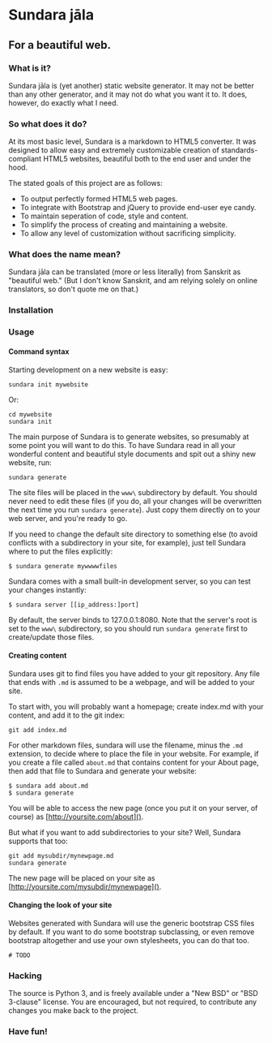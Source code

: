 ﻿# Sundara jāla
## For a beautiful web.

### What is it?
Sundara jāla is (yet another) static website generator. It may not be
better than any other generator, and it may not do what you want it to.
It does, however, do exactly what I need.

### So what does it do?
At its most basic level, Sundara is a markdown to HTML5 converter. It
was designed to allow easy and extremely customizable creation of
standards-compliant HTML5 websites, beautiful both to the end user and
under the hood.

The stated goals of this project are as follows:

* To output perfectly formed HTML5 web pages.
* To integrate with Bootstrap and jQuery to provide end-user eye candy.
* To maintain seperation of code, style and content.
* To simplify the process of creating and maintaining a website.
* To allow any level of customization without sacrificing simplicity.

### What does the name mean?
Sundara jāla can be translated (more or less literally) from Sanskrit as
"beautiful web." (But I don't know Sanskrit, and am relying solely on
online translators, so don't quote me on that.)

### Installation



### Usage

#### Command syntax

Starting development on a new website is easy:

    sundara init mywebsite

Or:

    cd mywebsite
    sundara init

The main purpose of Sundara is to generate websites, so presumably
at some point you will want to do this. To have Sundara read in all
your wonderful content and beautiful style documents and spit out
a shiny new website, run:

    sundara generate

The site files will be placed in the `www\` subdirectory by default.
You should never need to edit these files (if you do, all your
changes will be overwritten the next time you run `sundara generate`).
Just copy them directly on to your web server, and you're ready to go.

If you need to change the default site directory to something else (to
avoid conflicts with a subdirectory in your site, for example), just
tell Sundara where to put the files explicitly:

    $ sundara generate mywwwwfiles

Sundara comes with a small built-in development server, so you can test
your changes instantly:

    $ sundara server [[ip_address:]port]

By default, the server binds to 127.0.0.1:8080. Note that the
server's root is set to the `www\` subdirectory, so you should
run `sundara generate` first to create/update those files.

#### Creating content

Sundara uses git to find files you have added to your git repository.
Any file that ends with `.md` is assumed to be a webpage, and will be
added to your site. 

To start with, you will probably want a homepage; create index.md with
your content, and add it to the git index:

    git add index.md

For other markdown files, sundara will use the filename, minus the
`.md` extension, to decide where to place the file in your website.
For example, if you create a file called `about.md` that contains
content for your About page, then add that file to Sundara and
generate your website:

    $ sundara add about.md
    $ sundara generate

You will be able to access the new page (once you put it on your
server, of course) as [http://yoursite.com/about]().

But what if you want to add subdirectories to your site? Well,
Sundara supports that too:

    git add mysubdir/mynewpage.md
    sundara generate

The new page will be placed on your site as 
[http://yoursite.com/mysubdir/mynewpage]().

#### Changing the look of your site

Websites generated with Sundara will use the generic bootstrap CSS
files by default. If you want to do some bootstrap subclassing,
or even remove bootstrap altogether and use your own stylesheets,
you can do that too. 

    # TODO


### Hacking

The source is Python 3, and is freely available under a "New BSD" or
"BSD 3-clause" license. You are encouraged, but not required, to
contribute any changes you make back to the project.

### Have fun!
